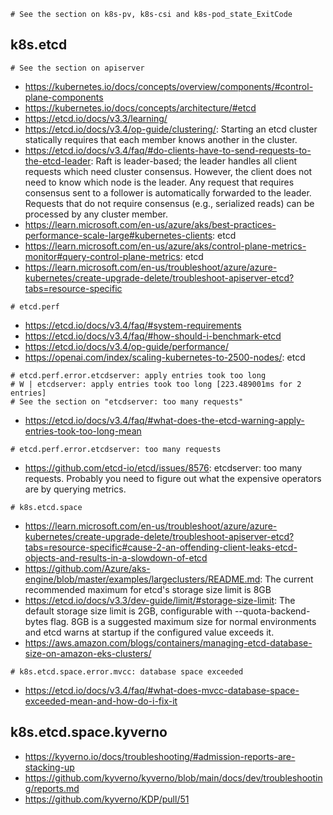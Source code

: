 ```
# See the section on k8s-pv, k8s-csi and k8s-pod_state_ExitCode
```

## k8s.etcd

```
# See the section on apiserver
```

- https://kubernetes.io/docs/concepts/overview/components/#control-plane-components
- https://kubernetes.io/docs/concepts/architecture/#etcd
- https://etcd.io/docs/v3.3/learning/
- https://etcd.io/docs/v3.4/op-guide/clustering/: Starting an etcd cluster statically requires that each member knows another in the cluster.
- https://etcd.io/docs/v3.4/faq/#do-clients-have-to-send-requests-to-the-etcd-leader: Raft is leader-based; the leader handles all client requests which need cluster consensus. However, the client does not need to know which node is the leader. Any request that requires consensus sent to a follower is automatically forwarded to the leader. Requests that do not require consensus (e.g., serialized reads) can be processed by any cluster member.
- https://learn.microsoft.com/en-us/azure/aks/best-practices-performance-scale-large#kubernetes-clients: etcd
- https://learn.microsoft.com/en-us/azure/aks/control-plane-metrics-monitor#query-control-plane-metrics: etcd
- https://learn.microsoft.com/en-us/troubleshoot/azure/azure-kubernetes/create-upgrade-delete/troubleshoot-apiserver-etcd?tabs=resource-specific

```
# etcd.perf
```

- https://etcd.io/docs/v3.4/faq/#system-requirements
- https://etcd.io/docs/v3.4/faq/#how-should-i-benchmark-etcd
- https://etcd.io/docs/v3.4/op-guide/performance/
- https://openai.com/index/scaling-kubernetes-to-2500-nodes/: etcd

```
# etcd.perf.error.etcdserver: apply entries took too long
# W | etcdserver: apply entries took too long [223.489001ms for 2 entries]
# See the section on "etcdserver: too many requests"
```

- https://etcd.io/docs/v3.4/faq/#what-does-the-etcd-warning-apply-entries-took-too-long-mean
  
```
# etcd.perf.error.etcdserver: too many requests
```

- https://github.com/etcd-io/etcd/issues/8576: etcdserver: too many requests. Probably you need to figure out what the expensive operators are by querying metrics.
 
```
# k8s.etcd.space
```

- https://learn.microsoft.com/en-us/troubleshoot/azure/azure-kubernetes/create-upgrade-delete/troubleshoot-apiserver-etcd?tabs=resource-specific#cause-2-an-offending-client-leaks-etcd-objects-and-results-in-a-slowdown-of-etcd
- https://github.com/Azure/aks-engine/blob/master/examples/largeclusters/README.md: The current recommended maximum for etcd's storage size limit is 8GB
- https://etcd.io/docs/v3.3/dev-guide/limit/#storage-size-limit: The default storage size limit is 2GB, configurable with --quota-backend-bytes flag. 8GB is a suggested maximum size for normal environments and etcd warns at startup if the configured value exceeds it.
- https://aws.amazon.com/blogs/containers/managing-etcd-database-size-on-amazon-eks-clusters/

```
# k8s.etcd.space.error.mvcc: database space exceeded
```

- https://etcd.io/docs/v3.4/faq/#what-does-mvcc-database-space-exceeded-mean-and-how-do-i-fix-it

## k8s.etcd.space.kyverno

- https://kyverno.io/docs/troubleshooting/#admission-reports-are-stacking-up
- https://github.com/kyverno/kyverno/blob/main/docs/dev/troubleshooting/reports.md
- https://github.com/kyverno/KDP/pull/51
